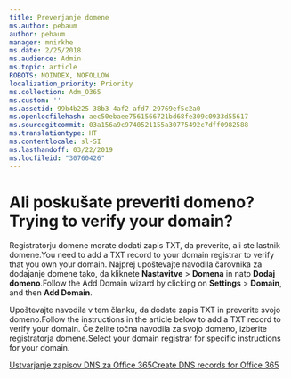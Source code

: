 ```yaml
---
title: Preverjanje domene
ms.author: pebaum
author: pebaum
manager: mnirkhe
ms.date: 2/25/2018
ms.audience: Admin
ms.topic: article
ROBOTS: NOINDEX, NOFOLLOW
localization_priority: Priority
ms.collection: Adm_O365
ms.custom: ''
ms.assetid: 99b4b225-38b3-4af2-afd7-29769ef5c2a0
ms.openlocfilehash: aec50ebaee7561566721bd68fe309c0933d55617
ms.sourcegitcommit: 03a156a9c9740521155a30775492c7dff0982588
ms.translationtype: HT
ms.contentlocale: sl-SI
ms.lasthandoff: 03/22/2019
ms.locfileid: "30760426"
---
```

# <a name="trying-to-verify-your-domain"></a><span data-ttu-id="02fc4-102">Ali poskušate preveriti domeno?</span><span class="sxs-lookup"><span data-stu-id="02fc4-102">Trying to verify your domain?</span></span>

<span data-ttu-id="02fc4-103">Registratorju domene morate dodati zapis TXT, da preverite, ali ste lastnik domene.</span><span class="sxs-lookup"><span data-stu-id="02fc4-103">You need to add a TXT record to your domain registrar to verify that you own your domain.</span></span> <span data-ttu-id="02fc4-104">Najprej upoštevajte navodila čarovnika za dodajanje domene tako, da kliknete **Nastavitve** \> **Domena** in nato **Dodaj domeno**.</span><span class="sxs-lookup"><span data-stu-id="02fc4-104">Follow the Add Domain wizard by clicking on **Settings** \> **Domain**, and then **Add Domain**.</span></span> 
  
<span data-ttu-id="02fc4-105">Upoštevajte navodila v tem članku, da dodate zapis TXT in preverite svojo domeno.</span><span class="sxs-lookup"><span data-stu-id="02fc4-105">Follow the instructions in the article below to add a TXT record to verify your domain.</span></span> <span data-ttu-id="02fc4-106">Če želite točna navodila za svojo domeno, izberite registratorja domene.</span><span class="sxs-lookup"><span data-stu-id="02fc4-106">Select your domain registrar for specific instructions for your domain.</span></span>
  
[<span data-ttu-id="02fc4-107">Ustvarjanje zapisov DNS za Office 365</span><span class="sxs-lookup"><span data-stu-id="02fc4-107">Create DNS records for Office 365</span></span>](https://support.office.com/article/Create-DNS-records-for-Office-365-when-you-manage-your-DNS-records-B0F3FDCA-8A80-4E8E-9EF3-61E8A2A9AB23.aspx)
  

